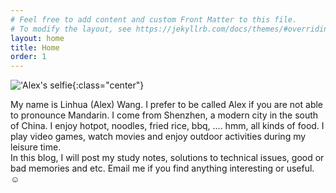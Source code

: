 ```yaml
---
# Feel free to add content and custom Front Matter to this file.
# To modify the layout, see https://jekyllrb.com/docs/themes/#overriding-theme-defaults
layout: home
title: Home
order: 1
---
```

<!-- <img src="me.jpg" alt="Alex's selfie" class="center" style="border=1"> -->

!['Alex's selfie]("me.jpg"){:class="center"}

My name is Linhua (Alex) Wang. I prefer to be called Alex if you are not able to pronounce Mandarin. I come from Shenzhen, a modern city in the south of China. I enjoy hotpot, noodles, fried rice, bbq, .... hmm, all kinds of food. I play video games, watch movies and enjoy outdoor activities during my leisure time.   
In this blog, I will post my study notes, solutions to technical issues, good or bad memories and etc. Email me if you find anything interesting or useful. &#9786;   


